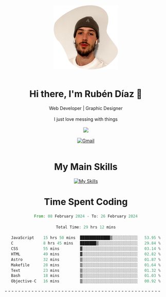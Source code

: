 <div align="center">
	<img height=200 width=200 src="./.img/yo_github_pfp.png" alt="Rubén Díaz" width=200/><br><br>
	
	
 # Hi there, I'm Rubén Díaz 👋

  Web Developer | Graphic Designer
  <br>
  <br>
  I just love messing with things
  <br>
  <br>
  <a href="https://www.github.com/rubendiazzz" target="_blank" rel="noreferrer"><img
src="https://img.shields.io/github/followers/rubendiazzz?logo=github&style=for-the-badge&color=red" /></a>


  <a href="mailto:rubendfraga@gmail.com">![Gmail](https://img.shields.io/badge/Gmail-D14836?style=for-the-badge&logo=gmail&logoColor=white)</a><br><br>

  # My Main Skills
  [![My Skills](https://skillicons.dev/icons?i=js,html,css,tailwind,c,cpp,cs,react,nextjs,astro,mysql,mongo)](https://skillicons.dev)

# Time Spent Coding
<!--START_SECTION:waka-->

```rust
From: 08 February 2024 - To: 26 February 2024

Total Time: 29 hrs 12 mins

JavaScript    15 hrs 50 mins  █████████████▒░░░░░░░░░░░   53.95 %
C             8 hrs 45 mins   ███████▒░░░░░░░░░░░░░░░░░   29.84 %
CSS           55 mins         ▓░░░░░░░░░░░░░░░░░░░░░░░░   03.14 %
HTML          49 mins         ▓░░░░░░░░░░░░░░░░░░░░░░░░   02.82 %
Astro         32 mins         ▒░░░░░░░░░░░░░░░░░░░░░░░░   01.87 %
Makefile      28 mins         ▒░░░░░░░░░░░░░░░░░░░░░░░░   01.64 %
Text          23 mins         ▒░░░░░░░░░░░░░░░░░░░░░░░░   01.32 %
Bash          18 mins         ▒░░░░░░░░░░░░░░░░░░░░░░░░   01.03 %
Objective-C   16 mins         ▒░░░░░░░░░░░░░░░░░░░░░░░░   00.92 %
```

<!--END_SECTION:waka-->
</div>
-
-
-
-
-
-
-
-
-
-
-
-
-
-
-
-
-
-
-
-
-
-
-
-
-
-
-
-
-
-
-
-
-
-
-
-
-
-
-
-
-
-
-
-
-
-
-
